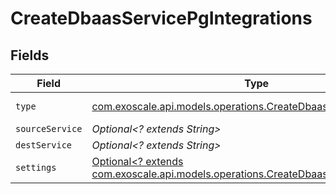 # CreateDbaasServicePgIntegrations


## Fields

| Field                                                                                                                                          | Type                                                                                                                                           | Required                                                                                                                                       | Description                                                                                                                                    |
| ---------------------------------------------------------------------------------------------------------------------------------------------- | ---------------------------------------------------------------------------------------------------------------------------------------------- | ---------------------------------------------------------------------------------------------------------------------------------------------- | ---------------------------------------------------------------------------------------------------------------------------------------------- |
| `type`                                                                                                                                         | [com.exoscale.api.models.operations.CreateDbaasServicePgType](../../models/operations/CreateDbaasServicePgType.md)                             | :heavy_check_mark:                                                                                                                             | Integration type                                                                                                                               |
| `sourceService`                                                                                                                                | *Optional<? extends String>*                                                                                                                   | :heavy_minus_sign:                                                                                                                             | N/A                                                                                                                                            |
| `destService`                                                                                                                                  | *Optional<? extends String>*                                                                                                                   | :heavy_minus_sign:                                                                                                                             | N/A                                                                                                                                            |
| `settings`                                                                                                                                     | [Optional<? extends com.exoscale.api.models.operations.CreateDbaasServicePgSettings>](../../models/operations/CreateDbaasServicePgSettings.md) | :heavy_minus_sign:                                                                                                                             | Integration settings                                                                                                                           |